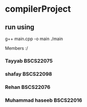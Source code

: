 # compilerProject

## run using 
g++ main.cpp -o main
./main


Members :/
### Tayyab	BSCS22075
### shafay	BSCS22098
### Rehan	BSCS22076
### Muhammad haseeb	BSCS22016


